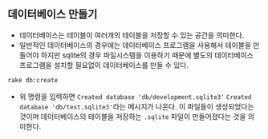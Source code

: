 ## 데이터베이스 만들기
- 데이터베이스는 테이블이 여러개의 테이블을 저장할 수 있는 공간을 의미한다.
- 일반적인 데이터베이스의 경우에는 데이터베이스 프로그램을 사용해서 테이블을 만들어야 하지만 sqlite의 경우 파일시스템을 이용하기 때문에 별도의 데이터베이스 프로그램을 설치할 필요없이 데이터베이스를 만들 수 있다.
```sh
rake db:create
````
- 위 명령을 입력하면 `Created database 'db/development.sqlite3'` `Created database 'db/test.sqlite3'`라는 메시지가 나온다. 이 파일들이 생성되었다는 것이며 데이터베이스의 테이블을 저장하는 `.sqlite` 파일이 만들어졌다는 것을 의미한다.